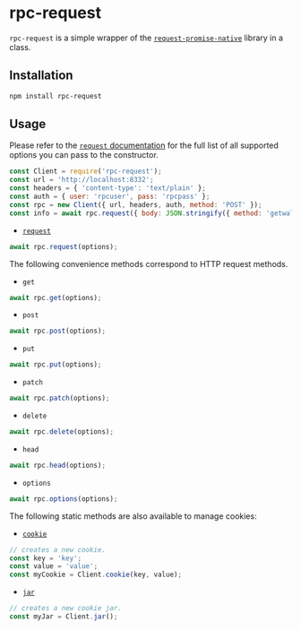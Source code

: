 # rpc-request

`rpc-request` is a simple wrapper of the [`request-promise-native`](https://github.com/request/request-promise-native) library in a class.

## Installation

```bash
npm install rpc-request
```

## Usage

Please refer to the [`request` documentation](https://github.com/request/request#requestdefaultsoptions) for the full list of all supported options you can pass to the constructor.

```javascript
const Client = require('rpc-request');
const url = 'http://localhost:8332';
const headers = { 'content-type': 'text/plain' };
const auth = { user: 'rpcuser', pass: 'rpcpass' };
const rpc = new Client({ url, headers, auth, method: 'POST' });
const info = await rpc.request({ body: JSON.stringify({ method: 'getwalletinfo'}) }));
```

- [`request`](https://github.com/request/request#requestoptions-callback)

```javascript
await rpc.request(options);
```

The following convenience methods correspond to HTTP request methods.

- `get`

```javascript
await rpc.get(options);
```

- `post`

```javascript
await rpc.post(options);
```

- `put`

```javascript
await rpc.put(options);
```

- `patch`

```javascript
await rpc.patch(options);
```

- `delete`

```javascript
await rpc.delete(options);
```

- `head`

```javascript
await rpc.head(options);
```

- `options`

```javascript
await rpc.options(options);
```

The following static methods are also available to manage cookies:

- [`cookie`](https://github.com/request/request/#requestcookie)

```javascript
// creates a new cookie.
const key = 'key';
const value = 'value';
const myCookie = Client.cookie(key, value);
```

- [`jar`](https://github.com/request/request/#requestjar)

```javascript
// creates a new cookie jar.
const myJar = Client.jar();
```
